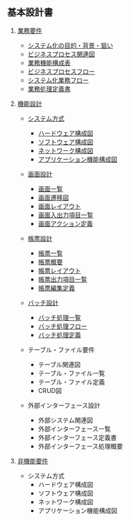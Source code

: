 ## 基本設計書

1.  [業務要件](./business-requirements/business-requirements.html)<br>
    * [システム化の目的・背景・狙い](./business-requirements/business-requirements.html#1000)
    * [ビジネスプロセス関連図](./business-requirements/business-requirements.html#1010)
    * [業務機能構成表](./business-requirements/business-requirements.html#1020)
    * [ビジネスプロセスフロー](./business-requirements/business-requirements.html#1030)
    * [システム化業務フロー](./business-requirements/business-requirements.html#1040)
    * [業務処理定義書](./business-requirements/business-requirements.html#1050)

2.  [機能設計](./functional-design/functional-design.html)<br>
    * [システム方式](./functional-design/functional-design.html#1100)
        * [ハードウェア構成図](./functional-design/functional-design.html#1101)
        * [ソフトウェア構成図](./functional-design/functional-design.html#1102)
        * [ネットワーク構成図](./functional-design/functional-design.html#1103)
        * [アプリケーション機能構成図](./functional-design/functional-design.html#1104)<br>

    * [画面設計](./functional-design/functional-design.html#1110)
        * [画面一覧](./functional-design/functional-design.html#1111)
        * [画面遷移図](./functional-design/functional-design.html#1112)
        * [画面レイアウト](./functional-design/functional-design.html#1113)
        * [画面入出力項目一覧](./functional-design/functional-design.html#1114)
        * [画面アクション定義](./functional-design/functional-design.html#1115)<br>

    * [帳票設計](./functional-design/functional-design.html#1120)
        * [帳票一覧](./functional-design/functional-design.html#1121)
        * [帳票概要](./functional-design/functional-design.html#1122)
        * [帳票レイアウト](./functional-design/functional-design.html#1123)
        * [帳票出力項目一覧](./functional-design/functional-design.html#1124)
        * [帳票編集定義](./functional-design/functional-design.html#1225)<br>

    * [バッチ設計](./functional-design/functional-design.html#1130)
        * [バッチ処理一覧](./functional-design/functional-design.html#1131)
        * [バッチ処理フロー](./functional-design/functional-design.html#1132)
        * [バッチ処理定義](./functional-design/functional-design.html#1233)<br>

    * テーブル・ファイル要件
        * テーブル関連図
        * テーブル・ファイル一覧
        * テーブル・ファイル定義
      * CRUD図<br>
    * 外部インターフェース設計
        * 外部システム関連図
        * 外部インターフェース一覧
        * 外部インターフェース定義書
        * 外部インターフェース処理概要<br>
3.  [非機能要件](./non-functional-requirements/non-functional-requirements.html)<br>
    * システム方式
        * ハードウェア構成図
        * ソフトウェア構成図
        * ネットワーク構成図
        * アプリケーション機能構成図<br>

